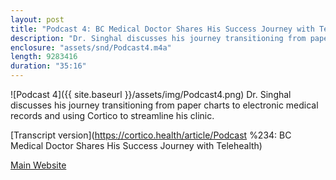 ```yaml
---
layout: post
title: "Podcast 4: BC Medical Doctor Shares His Success Journey with Telehealth"
description: "Dr. Singhal discusses his journey transitioning from paper charts to electronic medical records and using Cortico to streamline his clinic."
enclosure: "assets/snd/Podcast4.m4a"
length: 9283416
duration: "35:16"
---
```

![Podcast 4]({{ site.baseurl }}/assets/img/Podcast4.png)
Dr. Singhal discusses his journey transitioning from paper charts to electronic medical records and using Cortico to streamline his clinic.

[Transcript version](https://cortico.health/article/Podcast %234: BC Medical Doctor Shares His Success Journey with Telehealth)

[Main Website](https://cortico.health)